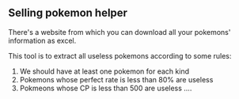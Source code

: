 ## Selling pokemon helper

There's a website from which you can download all your pokemons' information as excel.

This tool is to extract all useless pokemons according to some rules:

1. We should have at least one pokemon for each kind
2. Pokemons whose perfect rate is less than 80% are useless
3. Pokmeons whose CP is less than 500 are useless
....
